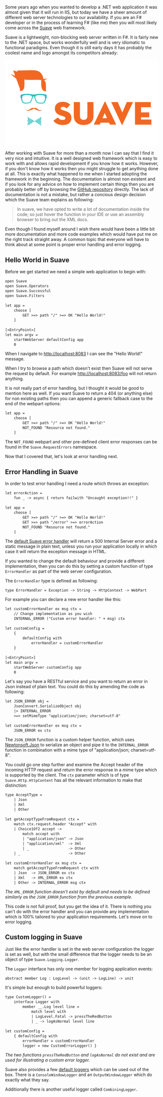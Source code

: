 ﻿<!--
    Published: 2016-05-16 19:36
    Author: Dustin Moris Gorski
    Title: Custom error handling and error logging with Suave
    Tags: fsharp suave error-handling error-logging
-->
Some years ago when you wanted to develop a .NET web application it was almost given that it will run in IIS, but today we have a sheer amount of different web server technologies to our availability. If you are an F# developer or in the process of learning F# (like me) then you will most likely come across the [Suave](https://suave.io/) web framework.

Suave is a lightweight, non-blocking web server written in F#. It is fairly new to the .NET space, but works wonderfully well and is very idiomatic to functional paradigms. Even though it is still early days it has probably the coolest name and logo amongst its competitors already:

<img src="https://raw.githubusercontent.com/SuaveIO/resources/master/images/suave1.png" alt="Suave" class="two-third-width" />

After working with Suave for more than a month now I can say that I find it very nice and intuitive. It is a well designed web framework which is easy to work with and allows rapid development if you know how it works. However, if you don't know how it works then you might struggle to get anything done at all. This is exactly what happened to me when I started adopting the framework in the beginning. The documentation is almost non existent and if you look for any advice on how to implement certain things then you are probably better off by browsing the [GitHub repository](https://github.com/SuaveIO/suave) directly. The lack of documentation is not a mistake, but rather a concious design decision which the Suave team explains as following:

> In suave, we have opted to write a lot of documentation inside the code; so just hover the function in your IDE or use an assembly browser to bring out the XML docs.

Even though I found myself around I wish there would have been a little bit more documentation and more code examples which would have put me on the right track straight away. A common topic that everyone will have to think about at some point is proper error handling and error logging.

## Hello World in Suave

Before we get started we need a simple web application to begin with:

<pre><code>open Suave
open Suave.Operators
open Suave.Successful
open Suave.Filters

let app = 
    choose [
        GET &gt;=&gt; path &quot;/&quot; &gt;=&gt; OK &quot;Hello World!&quot;
    ]

[&lt;EntryPoint&gt;]
let main argv = 
    startWebServer defaultConfig app
    0</code></pre>

When I navigate to [http://localhost:8083](http://localhost:8083) I can see the &quot;Hello World!&quot; message.

When I try to browse a path which doesn't exist then Suave will not serve the request by default. For example [http://localhost:8083/foo](http://localhost:8083/foo) will not return anything.

It is not really part of error handling, but I thought it would be good to mention here as well. If you want Suave to return a 404 (or anything else) for non existing paths then you can append a generic fallback case to the end of the webpart options:

<pre><code>let app = 
    choose [
        GET &gt;=&gt; path &quot;/&quot; &gt;=&gt; OK &quot;Hello World!&quot;
        NOT_FOUND "Resource not found."
    ]</code></pre>

The `NOT_FOUND` webpart and other pre-defined client error responses can be found in the `Suave.RequestErrors` namespace.

Now that I covered that, let's look at error handling next.

## Error Handling in Suave

In order to test error handling I need a route which throws an exception:

<pre><code>let errorAction = 
    fun _ -&gt; async { return failwith &quot;Uncaught exception!!&quot; }

let app = 
    choose [
        GET &gt;=&gt; path &quot;/&quot; &gt;=&gt; OK &quot;Hello World!&quot;
        GET &gt;=&gt; path &quot;/error&quot; &gt;=&gt; errorAction
        NOT_FOUND &quot;Resource not found.&quot;
    ]</code></pre>

The [default Suave error handler](https://github.com/SuaveIO/suave/blob/releases/v1.x/src/Suave/Web.fs#L14) will return a 500 Internal Server error and a static message in plain text, unless you run your application locally in which case it will return the exception message in HTML.

If you wanted to change the default behaviour and provide a different implementation, then you can do this by setting a custom function of type `ErrorHandler` as part of the web server configuration.

The `ErrorHandler` type is defined as following:

<pre><code>type ErrorHandler = Exception -&gt; String -&gt; HttpContext -&gt; WebPart</code></pre>

For example you can declare a new error handler like this:

<pre><code>let customErrorHandler ex msg ctx =
    // Change implementation as you wish
    INTERNAL_ERROR (&quot;Custom error handler: &quot; + msg) ctx

let customConfig =
    {
        defaultConfig with
            errorHandler = customErrorHandler
    }

[&lt;EntryPoint&gt;]
let main argv = 
    startWebServer customConfig app
    0</code></pre>

Let's say you have a RESTful service and you want to return an error in Json instead of plain text. You could do this by amending the code as following:

<pre><code>let JSON_ERROR obj =
    JsonConvert.SerializeObject obj
    |&gt; INTERNAL_ERROR
    &gt;=&gt; setMimeType &quot;application/json; charset=utf-8&quot;

let customErrorHandler ex msg ctx =
    JSON_ERROR ex ctx</code></pre>

The `JSON_ERROR` function is a custom helper function, which uses [Newtonsoft.Json](https://www.nuget.org/packages/newtonsoft.json/) to serialize an object and pipe it to the `INTERNAL_ERROR` function in combination with a mime type of &quot;application/json; charset=utf-8&quot;.

You could go one step further and examine the Accept header of the incoming HTTP request and return the error response in a mime type which is supported by the client. The `ctx` parameter which is of type `Suave.Http.HttpContent` has all the relevant information to make that distinction:

<pre><code>type AcceptType =
    | Json
    | Xml
    | Other

let getAcceptTypeFromRequest ctx =
    match ctx.request.header &quot;Accept&quot; with
    | Choice1Of2 accept -&gt;
        match accept with
        | &quot;application/json&quot; -&gt; Json
        | &quot;application/xml&quot;  -&gt; Xml
        | _                  -&gt; Other
    | _                      -&gt; Other

let customErrorHandler ex msg ctx =     
    match getAcceptTypeFromRequest ctx with
    | Json  -&gt; JSON_ERROR ex ctx
    | Xml   -&gt; XML_ERROR ex ctx
    | Other -&gt; INTERNAL_ERROR msg ctx</code></pre>

*The `XML_ERROR` function doesn't exist by default and needs to be defined similarly as the `JSON_ERROR` function from the previous example.*


This code is not full proof, but you get the idea of it. There is nothing you can't do with the error handler and you can provide any implementation which is 100% tailored to your application requirements. Let's move on to error logging.

## Custom logging in Suave

Just like the error handler is set in the web server configuration the logger is set as well, but with the small difference that the logger needs to be an object of type `Suave.Logging.Logger`.

The `Logger` interface has only one member for logging application events:

<pre><code>abstract member Log : LogLevel -&gt; (unit -&gt; LogLine) -&gt; unit</code></pre>

It's simple but enough to build powerful loggers:

<pre><code>type CustomLogger() =
    interface Logger with
        member __.Log level line =
            match level with
            | LogLevel.Fatal -&gt; pressTheRedButton
            | _ -&gt; logAsNormal level line

let customConfig =
    { defaultConfig with
        errorHandler = customErrorHandler
        logger = new CustomErrorLogger() }</code></pre>

*The two functions `pressTheRedButton` and `logAsNormal` do not exist and are used for illustrating a custom error logger.*

Suave also provides a few [default loggers](https://github.com/SuaveIO/suave/blob/releases/v1.x/src/Suave/Logging/Logger.fs) which can be used out of the box. There is a `ConsoleWindowLogger` and an `OutputWindowLogger` which do exactly what they say.

Additionally there is another useful logger called `CombiningLogger`.
